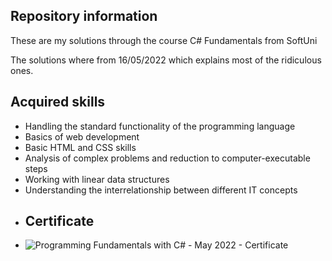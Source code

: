 ## Repository information
These are my solutions through the course C# Fundamentals from SoftUni

The solutions where from 16/05/2022 which explains most of the ridiculous ones.

## Acquired skills
- Handling the standard functionality of the programming language
- Basics of web development
- Basic HTML and CSS skills
- Analysis of complex problems and reduction to computer-executable steps
- Working with linear data structures
- Understanding the interrelationship between different IT concepts
- ## Certificate
- ![Programming Fundamentals with C# - May 2022 - Certificate](https://user-images.githubusercontent.com/84270419/198728478-d52ff343-9e5a-448f-8393-0a27cf033869.jpeg)
